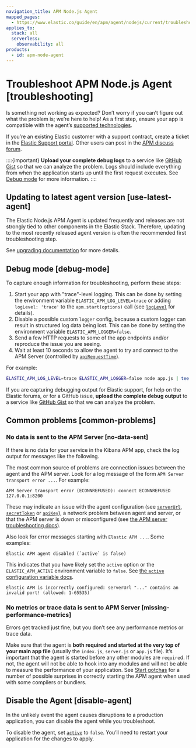 ```yaml
---
navigation_title: APM Node.js Agent
mapped_pages:
  - https://www.elastic.co/guide/en/apm/agent/nodejs/current/troubleshooting.html
applies_to:
  stack: all
  serverless:
    observability: all
products:
  - id: apm-node-agent
---
```


# Troubleshoot APM Node.js Agent [troubleshooting]

Is something not working as expected? Don’t worry if you can’t figure out what the problem is; we’re here to help! As a first step, ensure your app is compatible with the agent’s [supported technologies](apm-agent-nodejs://reference/supported-technologies.md).

If you’re an existing Elastic customer with a support contract, create a ticket in the [Elastic Support portal](https://support.elastic.co/customers/s/login/). Other users can post in the [APM discuss forum](https://discuss.elastic.co/c/apm).

::::{important}
**Upload your complete debug logs** to a service like [GitHub Gist](https://gist.github.com) so that we can analyze the problem. Logs should include everything from when the application starts up until the first request executes. See [Debug mode](#debug-mode) for more information.
::::



## Updating to latest agent version [use-latest-agent]

The Elastic Node.js APM Agent is updated frequently and releases are not strongly tied to other components in the Elastic Stack.  Therefore, updating to the most recently released agent version is often the recommended first troubleshooting step.

See [upgrading documentation](apm-agent-nodejs://reference/upgrading.md) for more details.


## Debug mode [debug-mode]

To capture enough information for troubleshooting, perform these steps:

1. Start your app with "trace"-level logging. This can be done by setting the environment variable `ELASTIC_APM_LOG_LEVEL=trace` or adding `logLevel: 'trace'` to the `apm.start(options)` call (see [`logLevel`](apm-agent-nodejs://reference/configuration.md#log-level) for details).
2. Disable a possible custom `logger` config, because a custom logger can result in structured log data being lost. This can be done by setting the environment variable `ELASTIC_APM_LOGGER=false`.
3. Send a few HTTP requests to some of the app endpoints and/or reproduce the issue you are seeing.
4. Wait at least 10 seconds to allow the agent to try and connect to the APM Server (controlled by [`apiRequestTime`](apm-agent-nodejs://reference/configuration.md#api-request-time)).

For example:

```bash
ELASTIC_APM_LOG_LEVEL=trace ELASTIC_APM_LOGGER=false node app.js | tee -a apm-debug.log
```

If you are capturing debugging output for Elastic support, for help on the Elastic forums, or for a GitHub issue, **upload the complete debug output** to a service like [GitHub Gist](https://gist.github.com) so that we can analyze the problem.


## Common problems [common-problems]


### No data is sent to the APM Server [no-data-sent]

If there is no data for your service in the Kibana APM app, check the log output for messages like the following.

The most common source of problems are connection issues between the agent and the APM server. Look for a log message of the form `APM Server transport error ...`. For example:

```text
APM Server transport error (ECONNREFUSED): connect ECONNREFUSED 127.0.0.1:8200
```

These may indicate an issue with the agent configuration (see [`serverUrl`](apm-agent-nodejs://reference/configuration.md#server-url), [`secretToken`](apm-agent-nodejs://reference/configuration.md#secret-token) or [`apiKey`](apm-agent-nodejs://reference/configuration.md#api-key)), a network problem between agent and server, or that the APM server is down or misconfigured (see [the APM server troubleshooting docs](/troubleshoot/observability/apm.md)).

Also look for error messages starting with `Elastic APM ...`. Some examples:

```text
Elastic APM agent disabled (`active` is false)
```

This indicates that you have likely set the `active` option or the `ELASTIC_APM_ACTIVE` environment variable to `false`. See [the `active` configuration variable docs](apm-agent-nodejs://reference/configuration.md#active).

```text
Elastic APM is incorrectly configured: serverUrl "..." contains an invalid port! (allowed: 1-65535)
```


### No metrics or trace data is sent to APM Server [missing-performance-metrics]

Errors get tracked just fine, but you don’t see any performance metrics or trace data.

Make sure that the agent is **both required and started at the very top of your main app file** (usually the `index.js`, `server.js` or `app.js` file). It’s important that the agent is started before any other modules are `require`d.  If not, the agent will not be able to hook into any modules and will not be able to measure the performance of your application. See [Start gotchas](apm-agent-nodejs://reference/starting-agent.md#start-gotchas) for a number of possible surprises in correctly starting the APM agent when used with some compilers or bundlers.


## Disable the Agent [disable-agent]

In the unlikely event the agent causes disruptions to a production application, you can disable the agent while you troubleshoot.

To disable the agent, set [`active`](apm-agent-nodejs://reference/configuration.md#active) to `false`. You’ll need to restart your application for the changes to apply.

